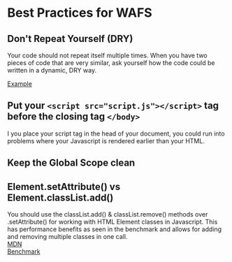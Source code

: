 # Best Practices for WAFS

## Don't Repeat Yourself (DRY)
Your code should not repeat itself multiple times. When you have two pieces of code that are very similar, ask yourself how the code could be written in a dynamic, DRY way.

[Example](https://stackoverflow.com/a/31218286/5440366)

## Put your `<script src="script.js"></script>` tag before the closing tag `</body>`
I you place your script tag in the head of your document, you could run into problems where your Javascript is rendered earlier than your HTML.

## Keep the Global Scope clean

## Element.setAttribute() vs Element.classList.add()
You should use the classList.add() & classList.remove() methods over .setAttribute() for working with HTML Element classes in Javascript. This has performance benefits as seen in the benchmark and allows for adding and removing multiple classes in one call.    
[MDN](https://developer.mozilla.org/en-US/docs/Web/API/Element/classList)    
[Benchmark](https://measurethat.net/Benchmarks/ShowResult/93474)    
